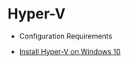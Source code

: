 # Hyper-V

* Configuration Requirements

* [Install Hyper-V on Windows 10](https://docs.microsoft.com/en-us/virtualization/hyper-v-on-windows/quick-start/enable-hyper-v)
